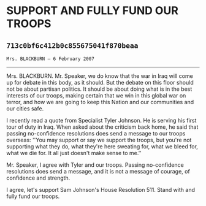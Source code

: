 # SUPPORT AND FULLY FUND OUR TROOPS
## `713c0bf6c412b0c855675041f870beaa`
`Mrs. BLACKBURN — 6 February 2007`

---


Mrs. BLACKBURN. Mr. Speaker, we do know that the war in Iraq will 
come up for debate in this body, as it should. But the debate on this 
floor should not be about partisan politics. It should be about doing 
what is in the best interests of our troops, making certain that we win 
in this global war on terror, and how we are going to keep this Nation 
and our communities and our cities safe.

I recently read a quote from Specialist Tyler Johnson. He is serving 
his first tour of duty in Iraq. When asked about the criticism back 
home, he said that passing no-confidence resolutions does send a 
message to our troops overseas: ''You may support or say we support the 
troops, but you're not supporting what they do, what they're here 
sweating for, what we bleed for, what we die for. It all just doesn't 
make sense to me.''

Mr. Speaker, I agree with Tyler and our troops. Passing no-confidence 
resolutions does send a message, and it is not a message of courage, of 
confidence and strength.

I agree, let's support Sam Johnson's House Resolution 511. Stand with 
and fully fund our troops.
